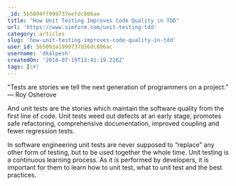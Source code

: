 ```yaml
---
_id: 5b5094ff999737eefdc806ae
title: "How Unit Testing Improves Code Quality in TDD"
url: 'https://www.simform.com/unit-testing-tdd'
category: articles
slug: 'how-unit-testing-improves-code-quality-in-tdd'
user_id: 5b5093a1999737b56dc806ac
username: 'dkalpesh'
createdOn: '2018-07-19T13:41:19.226Z'
tags: [c#]
---
```


"Tests are stories we tell the next generation of programmers on a project.” — Roy Osherove

And unit tests are the stories which maintain the software quality from the first line of code. Unit tests weed out defects at an early stage, promotes safe refactoring, comprehensive documentation, improved coupling and fewer regression tests.

In software engineering unit tests are never supposed to “replace” any other form of testing, but to be used together the whole time. Unit testing is a continuous learning process. As it is performed by developers, it is important for them to learn how to unit test, what to unit test and the best practices.
